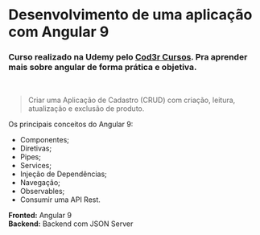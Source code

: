 # Desenvolvimento de uma aplicação com Angular 9

### Curso realizado na Udemy pelo [Cod3r Cursos](https://www.udemy.com/course/angular-9-essencial/). Pra aprender mais sobre angular de forma prática e objetiva.

&nbsp;&nbsp;&nbsp;&nbsp;
  > Criar uma Aplicação de Cadastro (CRUD) com criação, leitura, atualização e exclusão de produto.
&nbsp;&nbsp;&nbsp;&nbsp;


Os principais conceitos do Angular 9: 
* Componentes;
* Diretivas;
* Pipes;
* Services;
* Injeção de Dependências;
* Navegação;
* Observables;
* Consumir uma API Rest.
    
**Fronted:** Angular 9  
**Backend:** Backend com JSON Server
